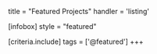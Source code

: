 title = "Featured Projects"
handler = 'listing'

[infobox]
style = "featured"

[criteria.include]
tags = ['@featured']
+++

